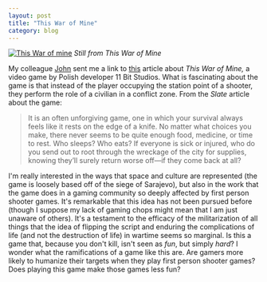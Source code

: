 ```yaml
---
layout: post
title: "This War of Mine"
category: blog
---
```



[![This War of mine](http://www.slate.com/content/dam/slate/articles/arts/gaming/2015/02/150218_GAME_ThisWarOfMine.jpg.CROP.promo-mediumlarge.jpg)](http://www.slate.com/articles/arts/gaming/2015/02/siege_survival_video_game_this_war_of_mine_reviewed.html)
<cite>Still from *This War of Mine*

My colleague [John](http://view2.fdu.edu/academics/becton-college/social-sciences-and-history/faculty/john-schiemann/) sent me a link to [this](http://www.slate.com/articles/arts/gaming/2015/02/siege_survival_video_game_this_war_of_mine_reviewed.html) article about *This War of Mine,* a video game by Polish developer 11 Bit Studios. What is fascinating about the game is that instead of the player occupying the station point of a shooter, they perform the role of a civilian in a conflict zone. From the *Slate* article about the game:

> It is an often unforgiving game, one in which your survival always feels like it rests on the edge of a knife. No matter what choices you make, there never seems to be quite enough food, medicine, or time to rest. Who sleeps? Who eats? If everyone is sick or injured, who do you send out to root through the wreckage of the city for supplies, knowing they’ll surely return worse off—if they come back at all?

I'm really interested in the ways that space and culture are represented (the game is loosely based off of the siege of Sarajevo), but also in the work that the game does in a gaming community so deeply affected by first person shooter games. It's remarkable that this idea has not been pursued before (though I suppose my lack of gaming chops might mean that I am just unaware of others). It's a testament to the efficacy of the militarization of all things that the idea of flipping the script and enduring the complications of life (and not the destruction of life) in wartime seems so marginal. Is this a game that, because you don't kill, isn't seen as *fun*, but simply *hard*? I wonder what the ramifications of a game like this are. Are gamers more likely to humanize their targets when they play first person shooter games? Does playing this game make those games less fun?
